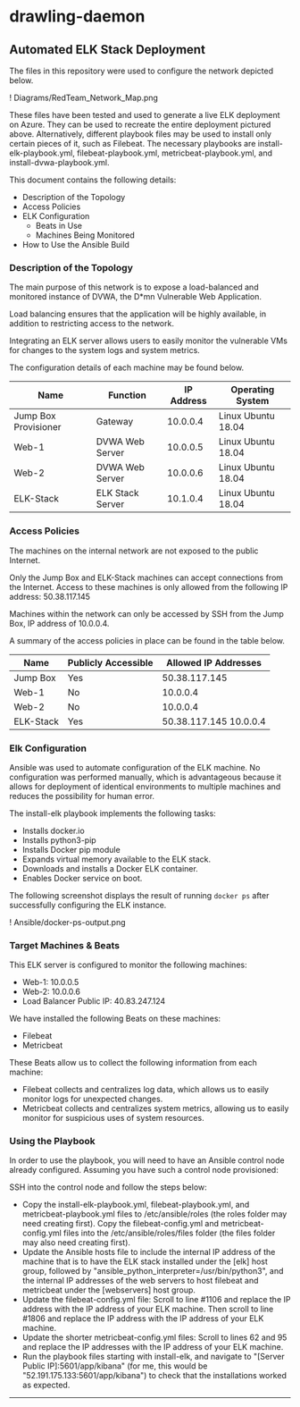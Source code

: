 # drawling-daemon
## Automated ELK Stack Deployment

The files in this repository were used to configure the network depicted below.

! Diagrams/RedTeam_Network_Map.png

These files have been tested and used to generate a live ELK deployment on Azure. They can be used to  recreate the entire deployment pictured above. Alternatively, different playbook files may be used to install only certain pieces of it, such as Filebeat. The necessary playbooks are install-elk-playbook.yml, filebeat-playbook.yml, metricbeat-playbook.yml, and install-dvwa-playbook.yml.

This document contains the following details:
- Description of the Topology
- Access Policies
- ELK Configuration
  - Beats in Use
  - Machines Being Monitored
- How to Use the Ansible Build


### Description of the Topology

The main purpose of this network is to expose a load-balanced and monitored instance of DVWA, the D*mn Vulnerable Web Application.

Load balancing ensures that the application will be highly available, in addition to restricting access to the network.

Integrating an ELK server allows users to easily monitor the vulnerable VMs for changes to the system logs and system metrics.

The configuration details of each machine may be found below.

| Name                 | Function         | IP Address | Operating System   |
|----------------------|------------------|------------|--------------------|
| Jump Box Provisioner | Gateway          | 10.0.0.4   | Linux Ubuntu 18.04 |
| Web-1                | DVWA Web Server  | 10.0.0.5   | Linux Ubuntu 18.04 |
| Web-2                | DVWA Web Server  | 10.0.0.6   | Linux Ubuntu 18.04 |
| ELK-Stack            | ELK Stack Server | 10.1.0.4   | Linux Ubuntu 18.04 |

### Access Policies

The machines on the internal network are not exposed to the public Internet.

Only the Jump Box and ELK-Stack machines can accept connections from the Internet. Access to these machines is only allowed from the following IP address: 50.38.117.145

Machines within the network can only be accessed by SSH from the Jump Box, IP address of 10.0.0.4.

A summary of the access policies in place can be found in the table below.

| Name      | Publicly Accessible | Allowed IP Addresses   |
|-----------|---------------------|------------------------|
| Jump Box  | Yes                 | 50.38.117.145          |
| Web-1     | No                  | 10.0.0.4               |
| Web-2     | No                  | 10.0.0.4               |
| ELK-Stack | Yes                 | 50.38.117.145 10.0.0.4 |

### Elk Configuration

Ansible was used to automate configuration of the ELK machine. No configuration was performed manually, which is advantageous because it allows for deployment of identical environments to multiple machines and reduces the possibility for human error.

The install-elk playbook implements the following tasks:
- Installs docker.io
- Installs python3-pip
- Installs Docker pip module
- Expands virtual memory available to the ELK stack.
- Downloads and installs a Docker ELK container.
- Enables Docker service on boot.

The following screenshot displays the result of running `docker ps` after successfully configuring the ELK instance.

! Ansible/docker-ps-output.png

### Target Machines & Beats
This ELK server is configured to monitor the following machines:
- Web-1: 10.0.0.5
- Web-2: 10.0.0.6
- Load Balancer Public IP: 40.83.247.124

We have installed the following Beats on these machines:
- Filebeat
- Metricbeat

These Beats allow us to collect the following information from each machine:
- Filebeat collects and centralizes log data, which allows us to easily monitor logs for unexpected changes.
- Metricbeat collects and centralizes system metrics, allowing us to easily monitor for suspicious uses of system resources.

### Using the Playbook
In order to use the playbook, you will need to have an Ansible control node already configured. Assuming you have such a control node provisioned:

SSH into the control node and follow the steps below:
- Copy the install-elk-playbook.yml, filebeat-playbook.yml, and metricbeat-playbook.yml files to /etc/ansible/roles (the roles folder may need creating first). Copy the filebeat-config.yml and metricbeat-config.yml files into the /etc/ansible/roles/files folder (the files folder may also need creating first). 
- Update the Ansible hosts file to include the internal IP address of the machine that is to have the ELK stack installed under the [elk] host group, followed by "ansible_python_interpreter=/usr/bin/python3", and the internal IP addresses of the web servers to host filebeat and metricbeat under the [webservers] host group.
- Update the filebeat-config.yml file: Scroll to line #1106 and replace the IP address with the IP address of your ELK machine. Then scroll to line #1806 and replace the IP address with the IP address of your ELK machine.
- Update the shorter metricbeat-config.yml files: Scroll to lines 62 and 95 and replace the IP addresses with the IP address of your ELK machine.
- Run the playbook files starting with install-elk, and navigate to "[Server Public IP]:5601/app/kibana" (for me, this would be "52.191.175.133:5601/app/kibana") to check that the installations worked as expected.


****
